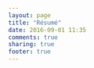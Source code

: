 ```yaml
---
layout: page
title: "Résumé"
date: 2016-09-01 11:35
comments: true
sharing: true
footer: true
---
```

